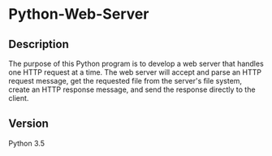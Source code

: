 # Python-Web-Server

Description
-----------
The purpose of this Python program is to develop a web server that handles 
one HTTP request at a time. The web server will accept and parse an HTTP 
request message, get the requested file from the server's file system, 
create an HTTP response message, and send the response directly to the client.

Version
-------
Python 3.5